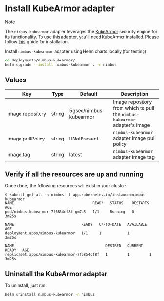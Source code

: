 # Install KubeArmor adapter

> [!Note]
> The `nimbus-kubearmor` adapter leverages the [KubeArmor](https://kubearmor.io) security engine for its functionality.
> To use this adapter, you'll need KubeArmor installed. Please
> follow [this](https://github.com/kubearmor/KubeArmor/blob/main/getting-started/deployment_guide.md) guide for
> installation.

Install `nimbus-kubearmor` adapter using Helm charts locally (for testing)

```bash
cd deployments/nimbus-kubearmor/
helm upgrade --install nimbus-kubearmor . -n nimbus
```

## Values

| Key              | Type   | Default                | Description                                                                |
|------------------|--------|------------------------|----------------------------------------------------------------------------|
| image.repository | string | 5gsec/nimbus-kubearmor | Image repository from which to pull the `nimbus-kubearmor` adapter's image |
| image.pullPolicy | string | IfNotPresent           | `nimbus-kubearmor` adapter image pull policy                               |
| image.tag        | string | latest                 | `nimbus-kubearmor` adapter image tag                                       |

## Verify if all the resources are up and running

Once done, the following resources will exist in your cluster:

```shell
$ kubectl get all -n nimbus -l app.kubernetes.io/instance=nimbus-kubearmor
NAME                                    READY   STATUS    RESTARTS   AGE
pod/nimbus-kubearmor-7f6854cf8f-gm7c8   1/1     Running   0          3m25s

NAME                               READY   UP-TO-DATE   AVAILABLE   AGE
deployment.apps/nimbus-kubearmor   1/1     1            1           3m25s

NAME                                          DESIRED   CURRENT   READY   AGE
replicaset.apps/nimbus-kubearmor-7f6854cf8f   1         1         1       3m25s
```

## Uninstall the KubeArmor adapter

To uninstall, just run:

```bash
helm uninstall nimbus-kubearmor -n nimbus
```
